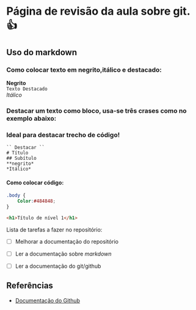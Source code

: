 # Página de revisão da aula sobre git.👍 
## Uso do markdown

### Como colocar texto em negrito,itálico e destacado: <br>

**Negrito**<br>
``Texto Destacado`` <br>
*Itálico*

### Destacar um texto como bloco, usa-se três crases como no exemplo abaixo:
### Ideal para destacar trecho de código!
```
`` Destacar ``
# Título
## Subítulo
**negrito*
*Itálico*
```

#### Como colocar código:

```css
.body {
    Color:#484848;
}
```
```html
<h1>Título de nível 1</h1>
```

Lista de tarefas a fazer no repositório:

- [  ] Melhorar a documentação do repositório 

- [  ] Ler a documentação sobre *markdown*

- [  ] Ler a documentação do git/github
## Referências

* [Documentação do Github](https://docs.github.com/pt/get-started/writing-on-github/getting=started=with-writing-and-formatting-on-github/basic-writing-and-formatting-syntax#headings)